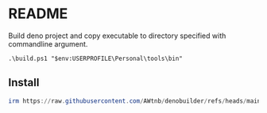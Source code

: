 # README

Build deno project and copy executable to directory specified with commandline argument.

```
.\build.ps1 "$env:USERPROFILE\Personal\tools\bin"
```

## Install

```PowerShell
irm https://raw.githubusercontent.com/AWtnb/denobuilder/refs/heads/main/main.ps1 | iex
```
